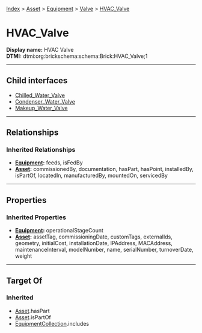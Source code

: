 [Index](../../../../Index.md) > [Asset](../../../Asset.md) > [Equipment](../../Equipment.md) > [Valve](../Valve.md) > [HVAC_Valve](#)
# HVAC_Valve

**Display name:** HVAC Valve<br />
**DTMI:** dtmi:org:brickschema:schema:Brick:HVAC_Valve;1

---

## Child interfaces
* [Chilled_Water_Valve](../Water_Valve/Chilled_Water_Valve.md)
* [Condenser_Water_Valve](../Water_Valve/Condenser_Water_Valve.md)
* [Makeup_Water_Valve](../Water_Valve/Makeup_Water_Valve.md)

---

## Relationships
### Inherited Relationships
* **[Equipment](../../Equipment.md):** feeds, isFedBy
* **[Asset](../../../Asset.md):** commissionedBy, documentation, hasPart, hasPoint, installedBy, isPartOf, locatedIn, manufacturedBy, mountedOn, servicedBy

---

## Properties
### Inherited Properties
* **[Equipment](../../Equipment.md):** operationalStageCount
* **[Asset](../../../Asset.md):** assetTag, commissioningDate, customTags, externalIds, geometry, initialCost, installationDate, IPAddress, MACAddress, maintenanceInterval, modelNumber, name, serialNumber, turnoverDate, weight

---

## Target Of
### Inherited
* [Asset](../../../Asset.md).hasPart
* [Asset](../../../Asset.md).isPartOf
* [EquipmentCollection](../../../../Collection/AssetCollection/EquipmentCollection/EquipmentCollection.md).includes
